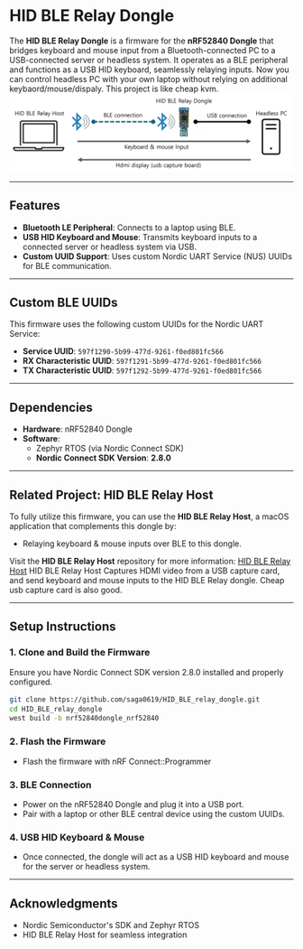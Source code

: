 # HID BLE Relay Dongle

The **HID BLE Relay Dongle** is a firmware for the **nRF52840 Dongle** that bridges keyboard and mouse input from a Bluetooth-connected PC to a USB-connected server or headless system. It operates as a BLE peripheral and functions as a USB HID keyboard, seamlessly relaying inputs. Now you can control headless PC with your own laptop without relying on additional keybaord/mouse/dispaly. This project is like cheap kvm.
![Simple decription](./hidble_b.png)

---

## Features

- **Bluetooth LE Peripheral**: Connects to a laptop using BLE.
- **USB HID Keyboard and Mouse**: Transmits keyboard inputs to a connected server or headless system via USB.
- **Custom UUID Support**: Uses custom Nordic UART Service (NUS) UUIDs for BLE communication.

---

## Custom BLE UUIDs

This firmware uses the following custom UUIDs for the Nordic UART Service:

- **Service UUID**: `597f1290-5b99-477d-9261-f0ed801fc566`
- **RX Characteristic UUID**: `597f1291-5b99-477d-9261-f0ed801fc566`
- **TX Characteristic UUID**: `597f1292-5b99-477d-9261-f0ed801fc566`

---

## Dependencies

- **Hardware**: nRF52840 Dongle
- **Software**: 
  - Zephyr RTOS (via Nordic Connect SDK)
  - **Nordic Connect SDK Version**: **2.8.0**

---

## Related Project: HID BLE Relay Host

To fully utilize this firmware, you can use the **HID BLE Relay Host**, a macOS application that complements this dongle by:
- Relaying keyboard & mouse inputs over BLE to this dongle.

Visit the **HID BLE Relay Host** repository for more information:
[HID BLE Relay Host](https://github.com/saga0619/HID_BLE_relay_host)
HID BLE Relay Host Captures HDMI video from a USB capture card, and send keyboard and mouse inputs to the HID BLE Relay dongle.
Cheap usb capture card is also good.

---

## Setup Instructions

### 1. Clone and Build the Firmware
Ensure you have Nordic Connect SDK version 2.8.0 installed and properly configured.

```bash
git clone https://github.com/saga0619/HID_BLE_relay_dongle.git
cd HID_BLE_relay_dongle
west build -b nrf52840dongle_nrf52840
```

### 2. Flash the Firmware
- Flash the firmware with nRF Connect::Programmer

### 3. BLE Connection
- Power on the nRF52840 Dongle and plug it into a USB port.
- Pair with a laptop or other BLE central device using the custom UUIDs.

### 4. USB HID Keyboard & Mouse
- Once connected, the dongle will act as a USB HID keyboard and mouse for the server or headless system.

---

## Acknowledgments

- Nordic Semiconductor's SDK and Zephyr RTOS
- HID BLE Relay Host for seamless integration
```
